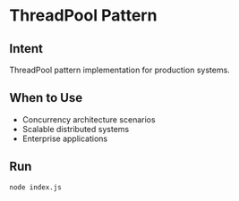 # ThreadPool Pattern

## Intent
ThreadPool pattern implementation for production systems.

## When to Use
- Concurrency architecture scenarios
- Scalable distributed systems
- Enterprise applications

## Run
```bash
node index.js
```
